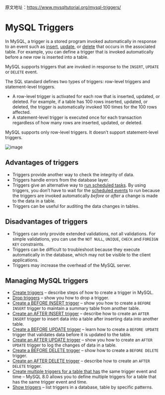 原文地址：https://www.mysqltutorial.org/mysql-triggers/



# MySQL Triggers

In MySQL, a trigger is a stored program invoked automatically in response to an event such as [insert](https://www.mysqltutorial.org/mysql-basics/mysql-insert/), [update](https://www.mysqltutorial.org/mysql-basics/mysql-update/), or [delete](https://www.mysqltutorial.org/mysql-basics/mysql-delete/) that occurs in the associated table. For example, you can define a trigger that is invoked automatically before a new row is inserted into a table.

MySQL supports triggers that are invoked in response to the `INSERT`, `UPDATE` or `DELETE` event.

The SQL standard defines two types of triggers: row-level triggers and statement-level triggers.

- A row-level trigger is activated for each row that is inserted, updated, or deleted. For example, if a table has 100 rows inserted, updated, or deleted, the trigger is automatically invoked 100 times for the 100 rows affected.
- A statement-level trigger is executed once for each transaction regardless of how many rows are inserted, updated, or deleted.

MySQL supports only row-level triggers. It doesn’t support statement-level triggers.

![image](https://github.com/user-attachments/assets/906b2b1b-4f5f-4b8d-a6b3-ee56cac27ef5)

## Advantages of triggers

- Triggers provide another way to check the integrity of data.
- Triggers handle errors from the database layer.
- Triggers give an alternative way to [run scheduled tasks](https://www.mysqltutorial.org/mysql-triggers/working-mysql-scheduled-event/). By using triggers, you don’t have to wait for the [scheduled events](https://www.mysqltutorial.org/mysql-triggers/working-mysql-scheduled-event/) to run because the triggers are invoked automatically *before* or *after* a change is made to the data in a table.
- Triggers can be useful for auditing the data changes in tables.

## Disadvantages of triggers

- Triggers can only provide extended validations, not all validations. For simple validations, you can use the `NOT NULL`, `UNIQUE`, `CHECK` and `FOREIGN KEY` constraints.
- Triggers can be difficult to troubleshoot because they execute automatically in the database, which may not be visible to the client applications.
- Triggers may increase the overhead of the MySQL server.

## Managing MySQL triggers

- [Create triggers](https://www.mysqltutorial.org/mysql-triggers/mysql-create-trigger/) – describe steps of how to create a trigger in MySQL.
- [Drop triggers](https://www.mysqltutorial.org/mysql-triggers/mysql-drop-trigger/) – show you how to drop a trigger.
- [Create a BEFORE INSERT trigger](https://www.mysqltutorial.org/mysql-triggers/mysql-before-insert-trigger/) – show you how to create a `BEFORE INSERT` trigger to maintain a summary table from another table.
- [Create an AFTER INSERT trigger](https://www.mysqltutorial.org/mysql-triggers/mysql-after-insert-trigger/) – describe how to create an `AFTER INSERT` trigger to insert data into a table after inserting data into another table.
- [Create a BEFORE UPDATE trigger](https://www.mysqltutorial.org/mysql-triggers/mysql-before-update-trigger/) – learn how to create a `BEFORE UPDATE` trigger that validates data before it is updated to the table.
- [Create an AFTER UPDATE trigger](https://www.mysqltutorial.org/mysql-triggers/mysql-after-update-trigger/) – show you how to create an `AFTER UPDATE` trigger to log the changes of data in a table.
- [Create a BEFORE DELETE trigger](https://www.mysqltutorial.org/mysql-triggers/mysql-before-delete-trigger/) – show how to create a `BEFORE DELETE` trigger.
- [Create an AFTER DELETE trigger](https://www.mysqltutorial.org/mysql-triggers/mysql-after-delete-trigger/) – describe how to create an `AFTER DELETE` trigger.
- [Create multiple triggers for a table that has](https://www.mysqltutorial.org/mysql-triggers/create-multiple-triggers-for-the-same-trigger-event-and-action-time/) the same trigger event and time – MySQL 8.0 allows you to define multiple triggers for a table that has the same trigger event and time.
- [Show triggers](https://www.mysqltutorial.org/mysql-triggers/mysql-show-triggers/) – list triggers in a database, table by specific patterns.
